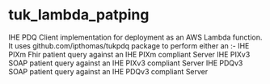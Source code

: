 # tuk_lambda_patping

IHE PDQ Client implementation for deployment as an AWS Lambda function. It uses github.com/ipthomas/tukpdq package to perform either an :-
    IHE PIXm Fhir patient query against an IHE PIXm compliant Server
    IHE PIXv3 SOAP patient query against an IHE PIXv3 compliant Server
    IHE PDQv3 SOAP patient query against an IHE PDQv3 compliant Server